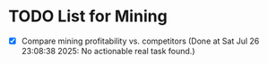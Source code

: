 # TODO List for Mining

- [x] Compare mining profitability vs. competitors  (Done at Sat Jul 26 23:08:38 2025: No actionable real task found.)